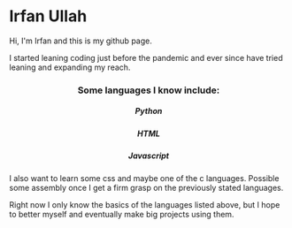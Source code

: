 <h1>Irfan Ullah</h1>
<p>Hi, I'm Irfan and this is my github page.</p>
<p>I started leaning coding just before the pandemic and ever since have tried leaning and expanding my reach.</p>
<h3 align = middle>Some languages I know include:</h3>
<h5 align = middle>Python</h5> 
<h5 align = middle> HTML</h5>
<h5 align = middle>Javascript</h5>
<p>I also want to learn some css and maybe one of the c languages. Possible some assembly once I get a firm grasp on the previously stated languages.</p>
<p>Right now  I only know the basics of the languages listed above, but I hope to better myself and eventually make big projects using them.</p>
